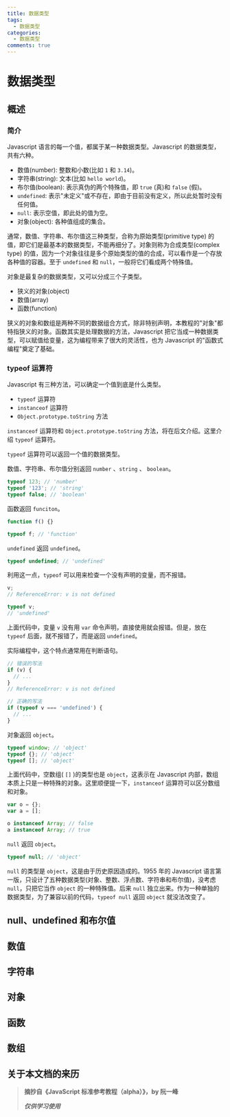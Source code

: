 ```yaml
---
title: 数据类型
tags:
  - 数据类型
categories:
  - 数据类型
comments: true
---
```


# 数据类型

## 概述

### 简介

Javascript 语言的每一个值，都属于某一种数据类型。Javascript 的数据类型，共有六种。

- 数值(number): 整数和小数(比如 `1` 和 `3.14`)。
- 字符串(string): 文本(比如 `hello world`)。
- 布尔值(boolean): 表示真伪的两个特殊值，即 `true` (真)和 `false` (假)。
- `undefined`: 表示"未定义"或不存在，即由于目前没有定义，所以此处暂时没有任何值。
- `null`: 表示空值，即此处的值为空。
- 对象(object): 各种值组成的集合。

通常，数值、字符串、布尔值这三种类型，合称为原始类型(primitive type) 的值，即它们是最基本的数据类型，不能再细分了。对象则称为合成类型(complex type) 的值，因为一个对象往往是多个原始类型的值的合成，可以看作是一个存放各种值的容器。至于 `undefined` 和 `null`，一般将它们看成两个特殊值。

对象是最复杂的数据类型，又可以分成三个子类型。

- 狭义的对象(object)
- 数值(array)
- 函数(function)

狭义的对象和数组是两种不同的数据组合方式，除非特别声明，本教程的"对象"都特指狭义的对象。函数其实是处理数据的方法，Javascript 把它当成一种数据类型，可以赋值给变量，这为编程带来了很大的灵活性，也为 Javascript 的"函数式编程"奠定了基础。

### typeof 运算符

Javascript 有三种方法，可以确定一个值到底是什么类型。

- `typeof` 运算符
- `instanceof` 运算符
- `Object.prototype.toString` 方法

`instanceof` 运算符和 `Object.prototype.toString` 方法，将在后文介绍。这里介绍 `typeof` 运算符。

`typeof` 运算符可以返回一个值的数据类型。

数值、字符串、布尔值分别返回 `number` 、`string` 、 `boolean`。

```javascript
typeof 123; // 'number'
typeof '123'; // 'string'
typeof false; // 'boolean'
```

函数返回 `funciton`。

```javascript
function f() {}

typeof f; // 'function'
```

`undefined` 返回 `undefined`。

```javascript
typeof undefined; // 'undefined'
```

利用这一点，`typeof` 可以用来检查一个没有声明的变量，而不报错。

```javascript
v;
// ReferenceError: v is not defined

typeof v;
// 'undefined'
```

上面代码中，变量 `v` 没有用 `var` 命令声明，直接使用就会报错。但是，放在 `typeof` 后面，就不报错了，而是返回 `undefined`。

实际编程中，这个特点通常用在判断语句。

```javascript
// 错误的写法
if (v) {
  // ...
}
// ReferenceError: v is not defined

// 正确的写法
if (typeof v === 'undefined') {
  // ...
}
```

对象返回 `object`。

```javascript
typeof window; // 'object'
typeof {}; // 'object'
typeof []; // 'object'
```

上面代码中，空数组( `[]` )的类型也是 `object`，这表示在 Javascript 内部，数组本质上只是一种特殊的对象。这里顺便提一下，`instanceof` 运算符可以区分数组和对象。

```javascript
var o = {};
var a = [];

o instanceof Array; // false
a instanceof Array; // true
```

`null` 返回 `object`。

```javascript
typeof null; // 'object'
```

`null` 的类型是 `object`，这是由于历史原因造成的。1955 年的 Javascript 语言第一版，只设计了五种数据类型(对象、整数、浮点数、字符串和布尔值)，没考虑 `null`，只把它当作 `object` 的一种特殊值。后来 `null` 独立出来。作为一种单独的数据类型，为了兼容以前的代码，`typeof null` 返回 `object` 就没法改变了。

## null、undefined 和布尔值

## 数值

## 字符串

## 对象

## 函数

## 数组

## 关于本文档的来历

> **摘抄自《JavaScript 标准参考教程（alpha）》，by 阮一峰**
>
> **_仅供学习使用_**
